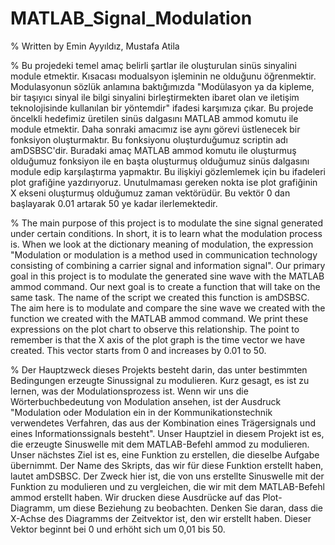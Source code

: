 # MATLAB_Signal_Modulation

% Written by Emin Ayyıldız, Mustafa Atila

% Bu projedeki temel amaç belirli şartlar ile oluşturulan sinüs sinyalini module etmektir. Kısacası modualsyon işleminin ne olduğunu öğrenmektir. Modulasyonun sözlük anlamına baktığımızda "Modülasyon ya da kipleme, bir taşıyıcı sinyal ile bilgi sinyalini birleştirmekten ibaret olan ve iletişim teknolojisinde kullanılan bir yöntemdir" ifadesi karşımıza çıkar. Bu projede öncelkli hedefimiz üretilen sinüs dalgasını MATLAB ammod komutu ile module etmektir. Daha sonraki amacımız ise aynı görevi üstlenecek bir fonksiyon oluşturmaktır. Bu fonksiyonu oluşturduğumuz scriptin adı amDSBSC'dir. Buradaki amaç MATLAB ammod komutu ile oluşturmuş olduğumuz fonksiyon ile en başta oluşturmuş olduğumuz sinüs dalgasını module edip karşılaştırma yapmaktır. Bu ilişkiyi gözlemlemek için bu ifadeleri plot grafiğine yazdırıyoruz. Unutulmaması gereken nokta ise plot grafiğinin X ekseni oluşturmuş olduğumuz zaman vektörüdür. Bu vektör 0 dan başlayarak 0.01 artarak 50 ye kadar ilerlemektedir. 



% The main purpose of this project is to modulate the sine signal generated under certain conditions. In short, it is to learn what the modulation process is. When we look at the dictionary meaning of modulation, the expression "Modulation or modulation is a method used in communication technology consisting of combining a carrier signal and information signal". Our primary goal in this project is to modulate the generated sine wave with the MATLAB ammod command. Our next goal is to create a function that will take on the same task. The name of the script we created this function is amDSBSC. The aim here is to modulate and compare the sine wave we created with the function we created with the MATLAB ammod command. We print these expressions on the plot chart to observe this relationship. The point to remember is that the X axis of the plot graph is the time vector we have created. This vector starts from 0 and increases by 0.01 to 50.



% Der Hauptzweck dieses Projekts besteht darin, das unter bestimmten Bedingungen erzeugte Sinussignal zu modulieren. Kurz gesagt, es ist zu lernen, was der Modulationsprozess ist. Wenn wir uns die Wörterbuchbedeutung von Modulation ansehen, ist der Ausdruck "Modulation oder Modulation ein in der Kommunikationstechnik verwendetes Verfahren, das aus der Kombination eines Trägersignals und eines Informationssignals besteht". Unser Hauptziel in diesem Projekt ist es, die erzeugte Sinuswelle mit dem MATLAB-Befehl ammod zu modulieren. Unser nächstes Ziel ist es, eine Funktion zu erstellen, die dieselbe Aufgabe übernimmt. Der Name des Skripts, das wir für diese Funktion erstellt haben, lautet amDSBSC. Der Zweck hier ist, die von uns erstellte Sinuswelle mit der Funktion zu modulieren und zu vergleichen, die wir mit dem MATLAB-Befehl ammod erstellt haben. Wir drucken diese Ausdrücke auf das Plot-Diagramm, um diese Beziehung zu beobachten. Denken Sie daran, dass die X-Achse des Diagramms der Zeitvektor ist, den wir erstellt haben. Dieser Vektor beginnt bei 0 und erhöht sich um 0,01 bis 50.

